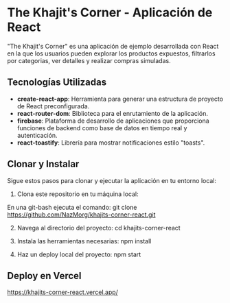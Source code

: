 # The Khajit's Corner - Aplicación de React

"The Khajit's Corner" es una aplicación de ejemplo desarrollada con React en la que los usuarios pueden explorar los productos expuestos, filtrarlos por categorias, ver detalles y realizar compras simuladas.

## Tecnologías Utilizadas

- **create-react-app**: Herramienta para generar una estructura de proyecto de React preconfigurada.
- **react-router-dom**: Biblioteca para el enrutamiento de la aplicación.
- **firebase**: Plataforma de desarrollo de aplicaciones que proporciona funciones de backend como base de datos en tiempo real y autenticación.
- **react-toastify**: Librería para mostrar notificaciones estilo "toasts".

## Clonar y Instalar

Sigue estos pasos para clonar y ejecutar la aplicación en tu entorno local:

1. Clona este repositorio en tu máquina local:

En una git-bash ejecuta el comando:
git clone https://github.com/NazMorg/khajits-corner-react.git

2. Navega al directorio del proyecto:
cd khajits-corner-react

3. Instala las herramientas necesarias:
npm install

4. Haz un deploy local del proyecto:
npm start

## Deploy en Vercel
https://khajits-corner-react.vercel.app/